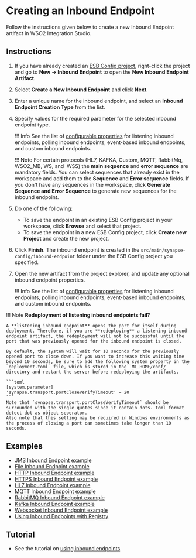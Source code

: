 # Creating an Inbound Endpoint

Follow the instructions given below to create a new Inbound Endpoint artifact in WSO2 Integration Studio.

## Instructions

1. If you have already created an [ESB Config project](../../creating-projects/#esb-config-project), right-click the project and go to **New → Inbound Endpoint** to open the **New Inbound Endpoint Artifact**.
2. Select **Create a New Inbound Endpoint** and click **Next**.
3. Enter a unique name for the inbound endpoint, and select an **Inbound Endpoint Creation Type** from the list.
4. Specify values for the required parameter for the selected inbound endpoint type.

    !!! Info
        See the list of [configurable properties](../../../references/synapse-properties/inbound-endpoints/about-inbound-endpoints) for listening inbound endpoints, polling inbound endpoints, event-based inbound endpoints, and custom inbound endpoints.

	!!! Note
		For certain protocols (HL7, KAFKA, Custom, MQTT, RabbitMq, WSO2_MB, WS, and  WSS) the **main sequence** and **error sequence** are mandatory fields. You can select sequences that already exist in the workspace and add them to the **Sequence** and **Error sequence** fields. If you don't have any sequences in the workspace, click **Generate Sequence and Error Sequence** to generate new sequences for the inbound endpoint.  
        
5.	Do one of the following:  
    -   To save the endpoint in an existing ESB Config project in your workspace, click **Browse** and select that project.
    -   To save the endpoint in a new ESB Config project, click **Create new Project** and create the new project.
5.  Click **Finish**. The inbound endpoint is created in the `src/main/synapse-config/inbound-endpoint` folder under the ESB Config project you specified.
6.  Open the new artifact from the project explorer, and update any optional inbound endpoint properties.

    !!! Info
        See the list of [configurable properties](../../../references/synapse-properties/inbound-endpoints/about-inbound-endpoints) for listening inbound endpoints, polling inbound endpoints, event-based inbound endpoints, and custom inbound endpoints.

!!! Note
    **Redeployment of listening inbound endpoints fail?**

    A **listening inbound endpoint** opens the port for itself during deployment. Therefore, if you are **redeploying** a listening inbound endpoint artifact, the redeployment will not be successful until the port that was previously opened for the inbound endpoint is closed.
    
    By default, the system will wait for 10 seconds for the previously opened port to close down. If you want to increase this waiting time beyond 10 seconds, be sure to add the following system property in the `deployment.toml` file, which is stored in the `MI_HOME/conf/        ` directory and restart the server before redeploying the artifacts.

    ```toml
    [system.parameter]
    'synapse.transport.portCloseVerifyTimeout' = 20
    ```
    Note that `synapse.transport.portCloseVerifyTimeout` should be surrounded with the single quotes since it contain dots. toml format detect dot as object seperator.
    Also note that this setting may be required in Windows environments as the process of closing a port can sometimes take longer than 10 seconds.

## Examples

-   [JMS Inbound Endpoint example](../../../use-cases/examples/inbound_endpoint_examples/inbound-endpoint-jms-protocol)
-   [File Inbound Endpoint example](../../../use-cases/examples/inbound_endpoint_examples/file-inbound-endpoint)
-   [HTTP Inbound Endpoint example](../../../use-cases/examples/inbound_endpoint_examples/inbound-endpoint-http-protocol)
-   [HTTPS Inbound Endpoint example](../../../use-cases/examples/inbound_endpoint_examples/inbound-endpoint-https-protocol)
-   [HL7 Inbound Endpoint example](../../../use-cases/examples/inbound_endpoint_examples/inbound-endpoint-hl7-protocol-auto-ack)
-   [MQTT Inbound Endpoint example](../../../use-cases/examples/inbound_endpoint_examples/inbound-endpoint-mqtt-protocol)
-   [RabbitMQ Inbound Endpoint example](../../../use-cases/examples/inbound_endpoint_examples/inbound-endpoint-rabbitmq-protocol)
-   [Kafka Inbound Endpoint example](../../../use-cases/examples/inbound_endpoint_examples/inbound-endpoint-kafka)
-   [Websocket Inbound Endpoint example](../../../use-cases/examples/inbound_endpoint_examples/inbound-endpoint-secured-websocket)
-   [Using Inbound Endpoints with Registry](../../../use-cases/examples/inbound_endpoint_examples/inbound-endpoint-with-registry)

## Tutorial

-   See the tutorial on [using inbound endpoints](../../../use-cases/tutorials/using-inbound-endpoints)